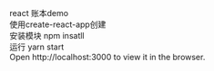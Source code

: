 react 账本demo <br/>
使用create-react-app创建 <br/>
安装模块 npm insatll <br/>
运行 yarn start <br/>
Open http://localhost:3000 to view it in the browser.
